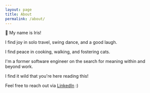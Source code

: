 ```yaml
---
layout: page
title: About
permalink: /about/
---
```


👋 My name is Iris!

I find joy in solo travel, swing dance, and a good laugh. 

I find peace in cooking, walking, and fostering cats. 

I'm a former software engineer on the search for meaning within and beyond work.

I find it wild that you're here reading this!

Feel free to reach out via [LinkedIn](https://www.linkedin.com/in/irisgau/) :)

<!-- This is the base Jekyll theme. You can find out more info about customizing your Jekyll theme, as well as basic Jekyll usage documentation at [jekyllrb.com](https://jekyllrb.com/)

You can find the source code for Minima at GitHub:
[jekyll][jekyll-organization] /
[minima](https://github.com/jekyll/minima)

You can find the source code for Jekyll at GitHub:
[jekyll][jekyll-organization] /
[jekyll](https://github.com/jekyll/jekyll)


[jekyll-organization]: https://github.com/jekyll -->
